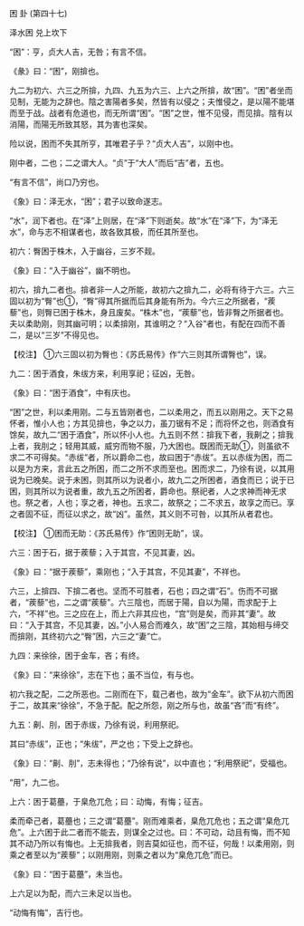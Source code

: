 困 卦 (第四十七)

泽水困 兑上坎下

“困”：亨，贞大人吉，无咎；有言不信。

《彖》曰：“困”，刚揜也。

九二为初六、六三之所揜，九四、九五为六三、上六之所揜，故“困”。“困”者坐而见制，无能为之辞也。陰之害陽者多矣，然皆有以侵之；夫惟侵之，是以陽不能堪而至于战。战者有危道也，而无所谓“困”。“困”之世，惟不见侵，而见揜。陰有以消陽，而陽无所致其怒，其为害也深矣。

险以说，困而不失其所亨，其唯君子乎？“贞大人吉”，以刚中也。

刚中者，二也；二之谓大人。“贞”于“大人”而后“吉”者，五也。

“有言不信”，尚口乃穷也。

《象》曰：泽无水，“困”；君子以致命遂志。

“水”，润下者也。在“泽”上则居，在“泽”下则逝矣。故“水”在“泽”下，为“泽无水”，命与志不相谋者也，故各致其极，而任其所至也。

初六：臀困于株木，入于幽谷，三岁不觌。

《象》曰：“入于幽谷”，幽不明也。

初六，揜九二者也。揜者非一人之所能，故初六之揜九二，必将有待于六三。六三固以初为“臀”也①，“臀”得其所据而后其身能有所为。今六三之所据者，“蒺藜”也，则臀已困于株木，身且废矣。“株木”也，“蒺藜”也，皆非臀之所据者也。夫以柔助刚，则其幽可明；以柔揜刚，其谁明之？“入谷”者也，有配在四而不善二，是以“三岁”不得见也。

【校注】 ①六三固以初为臀也：《苏氏易传》作“六三则其所谓臀也”，误。

九二：困于酒食，朱绂方来，利用享祀；征凶，无咎。

《象》曰：“困于酒食”，中有庆也。

“困”之世，利以柔用刚。二与五皆刚者也，二以柔用之，而五以刚用之。天下之易怀者，惟小人也；方其见揜也，争之以力，虽刀锯有不足；而将怀之也，则酒食有馀矣，故九二“困于酒食”，所以怀小人也。九五则不然：揜我下者，我劓之；揜我上者，我刖之；轻用其威，威穷而物不服，乃大困也。既困而无助①，则虽欲不求二不可得矣。“赤绂”者，所以爵命二也，故曰困于“赤绂”。五以赤绂为困，而二以是为方来，言此五之所困，而二之所不求而至也。困而求二，乃徐有说，以其用说为已晚矣。说于未困，则其所以为说者小，故九二之所困者，酒食而已；说于已困，则其所以为说者重，故九五之所困者，爵命也。祭祀者，人之求神而神无求也。祭之者，人也；享之者，神也。五求二，故祭之；二不求五，故享之而已。享之者固不征，而征以求之，故“凶”。虽然，其义则不可咎，以其所从者君也。

【校注】 ①困而无助：《苏氏易传》作“困则无助”，误。

六三：困于石，据于蒺藜；入于其宫，不见其妻，凶。

《象》曰：“据于蒺藜”，乘刚也；“入于其宫，不见其妻”，不祥也。

六三，上揜四、下揜二者也。坚而不可胜者，石也；四之谓“石”。伤而不可据者，“蒺藜”也，二之谓“蒺藜”。六三陰也，而居于陽，自以为陽，而求配于上六，“不祥”也。三之应在上，而上六非其应也，“宫”则是矣，而非其“妻”。故曰：“入于其宫，不见其妻，凶。”小人易合而难久，故“困”之三陰，其始相与缔交而揜刚，其终初六之“臀”困，六三之“妻”亡。

九四：来徐徐，困于金车，吝；有终。

《象》曰：“来徐徐”，志在下也；虽不当位，有与也。

初六我之配，二之所恶也。二刚而在下，载己者也，故为“金车”。欲下从初六而困于二，故其来“徐徐”，不急于配。配之所怨，刚之所与也，故虽“吝”而“有终”。

九五：劓、刖，困于赤绂，乃徐有说，利用祭祀。

其曰“赤绂”，正也；“朱绂”，严之也；下受上之辞也。

《象》曰：“劓、刖”，志未得也；“乃徐有说”，以中直也；“利用祭祀”，受福也。

“用”，九二也。

上六：困于葛蘲，于臬危兀危；曰：动悔，有悔；征吉。

柔而牵己者，葛蘲也；三之谓“葛蘲”。刚而难乘者，臬危兀危也；五之谓“臬危兀危”。上六困于此二者而不能去，则谋全之过也。曰：不可动，动且有悔，而不知其不动乃所以有悔也。上无揜我者，则吉莫如征也，而不征，何哉！以柔用刚，则乘之者至以为“蒺藜”；以刚用刚，则乘之者以为“臬危兀危”而已。

《象》曰：“困于葛蘲”，未当也。

上六足以为配，而六三未足以当也。

“动悔有悔”，吉行也。

